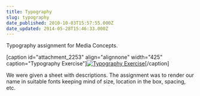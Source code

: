 ```yaml
---
title: Typography
slug: typography
date_published: 2010-10-03T15:57:55.000Z
date_updated: 2014-05-28T15:46:33.000Z
---
```


Typography assignment for Media Concepts.

[caption id="attachment_2253" align="alignnone" width="425" caption="Typography Exercise"][![Typography Exercise](http://res.cloudinary.com/joelgoodman/image/upload/v1401313594/typographyexercise_xnnfi3.png)](http://res.cloudinary.com/joelgoodman/image/upload/v1401313594/typographyexercise_xnnfi3.png)[/caption]

We were given a sheet with descriptions. The assignment was to render our name in suitable fonts keeping mind of size, location in the box, spacing, etc.
